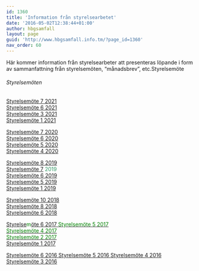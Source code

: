 ```yaml
---
id: 1360
title: 'Information från styrelsearbetet'
date: '2016-05-02T12:38:44+01:00'
author: hbgsamfall
layout: page
guid: 'http://www.hbgsamfall.info.tm/?page_id=1360'
nav_order: 60
---
```


Här kommer information från styrelsearbeter att presenteras löpande i form av sammanfattning från styrelsemöten, “månadsbrev”, etc.Styrelsemöte

###### Styrelsemöten

[Styrelsemöte 7 2021](http://www.hbgsamfall.win/wp-content/uploads/2021/11/Beslutsprotokoll-4-2021.pdf)  
[Styrelsemöte 6 2021](http://www.hbgsamfall.win/wp-content/uploads/2021/10/Beslutsprotokoll-3-2021.pdf)  
[Styrelsemöte 3 2021](http://www.hbgsamfall.win/wp-content/uploads/2021/05/Beslutsprotokoll-2-2021.pdf)  
[Styrelsemöte 1 2021](http://www.hbgsamfall.win/wp-content/uploads/2021/05/Beslutsprotokoll-1-2021.pdf)

[Styrelsemöte 7 2020](http://www.hbgsamfall.win/wp-content/uploads/2021/03/Beslutsprotokoll-4-2020.pdf)  
[Styrelsemöte 6 2020](http://www.hbgsamfall.win/wp-content/uploads/2020/11/Beslutsprotokoll-3-2020.pdf)  
[Styrelsemöte 5 2020](http://www.hbgsamfall.win/wp-content/uploads/2020/11/Beslutsprotokoll-2-2020.pdf)  
[Styrelsemöte 4 2020](http://www.hbgsamfall.win/wp-content/uploads/2020/11/Beslutsprotokoll-1-2020.pdf)

[Styrelsemöte 8 2019](http://www.hbgsamfall.win/wp-content/uploads/2020/01/Beslutsprotokoll-5-2019.pdf)  
[Styrelsemöte 7](http://www.hbgsamfall.win/wp-content/uploads/2020/01/Beslutsprotokoll-4-2019.pdf) <span style="color: #339966;">2019</span>  
[Styrelsemöte 6 2019](http://www.hbgsamfall.win/wp-content/uploads/2019/10/Beslutsprotokoll-3-2019.pdf)  
[Styrelsemöte 5 2019](http://www.hbgsamfall.win/wp-content/uploads/2019/09/Beslutsprotokoll-2-2019.pdf)  
[Styrelsemöte 1 2019](http://www.hbgsamfall.win/wp-content/uploads/2019/02/Beslutsprotokoll-1-2019.pdf)

[Styrelsemöte 10 2018](http://www.hbgsamfall.win/wp-content/uploads/2019/02/Beslutsprotokoll-10-2018.pdf)  
[Styrelsemöte 8 2018](http://www.hbgsamfall.win/wp-content/uploads/2019/02/Beslutsprotokoll-8-2018.pdf)  
[Styrelsemöte 6 2018](http://www.hbgsamfall.win/wp-content/uploads/2018/10/Beslutsprotokoll-6-2018.pdf)

<span style="color: #008000;">[Styrelse](http://www.hbgsamfall.win/wp-content/uploads/2017/10/Beslutsprotokoll-6-2017.pdf)m[öte 6 2017  ](http://www.hbgsamfall.win/wp-content/uploads/2017/10/Beslutsprotokoll-6-2017.pdf)</span>[<span style="color: #008000;">Styrelsemöte 5 2017</span>](http://www.hbgsamfall.win/wp-content/uploads/2017/09/Beslutsprotokoll-5-2017.pdf)  
[<span style="color: #008000;">Styrelsemöte 4 2017</span>](http://www.hbgsamfall.win/wp-content/uploads/2017/09/Beslutsprotokoll-4-2017.pdf)  
[<span style="color: #008000;">Styrelsemöte 2 2017  
</span>](http://www.hbgsamfall.win/wp-content/uploads/2017/03/Beslutsprotokoll-2-2017-1.pdf)[Styrelsemöte 1 2017](http://www.hbgsamfall.win/wp-content/uploads/2017/02/Beslutsprotokoll-1-2017.pdf)

[Styrelsemöte 6 2016  ](http://www.hbgsamfall.win/wp-content/uploads/2016/12/Styrelsemöte-6-2016-1.pdf)[Styrelsemöte 5 2016](http://www.hbgsamfall.win/wp-content/uploads/2016/09/Beslutsprotokoll-5.pdf)[  ](http://www.hbgsamfall.win/wp-content/uploads/2016/12/Styrelsemöte-6-2016-1.pdf)[Styrelsemöte 4 2016](http://www.hbgsamfall.win/wp-content/uploads/2016/07/Styrelsemöte-4.pdf)  
[Styrelsemöte 3 2016](http://www.hbgsamfall.win/wp-content/uploads/2017/02/Beslutsprotokoll-1-2017.pdf)
